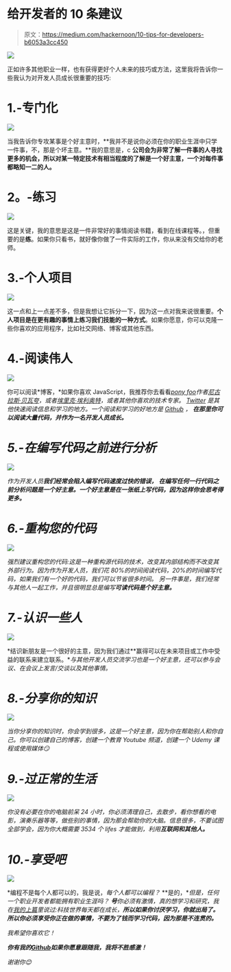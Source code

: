 # 给开发者的 10 条建议

> 原文：<https://medium.com/hackernoon/10-tips-for-developers-b6053a3cc450>

![](img/345d464daf86dd27b3017888952b9d29.png)

正如许多其他职业一样，也有获得更好个人未来的技巧或方法，这里我将告诉你一些我认为对开发人员成长很重要的技巧:

# 1.-专门化

![](img/a2845c43a6875b703cfb599293bcb609.png)

当我告诉你专攻某事是个好主意时，**我并不是说你必须在你的职业生涯中只学一件事，不，那是个坏主意。**我的意思是，c **公司会为非常了解一件事的人寻找更多的机会，所以对某一特定技术有相当程度的了解是一个好主意，一个对每件事都略知一二的人。**

# **2。-练习**

![](img/2595766cd38cb447511589b09843f4de.png)

这是关键，我的意思是这是一件非常好的事情阅读书籍，看到在线课程等。，但重要的是**练**。如果你只看书，就好像你做了一件实际的工作，你从来没有交给你的老师。

# 3.-个人项目

![](img/c8f456b59160b3b7faa2c93a9637f79e.png)

这一点和上一点差不多，但是我想让它拆分一下，因为这一点对我来说很重要。**个人项目是在更有趣的事情上练习我们技能的一种方式**。如果你愿意，你可以克隆一些你喜欢的应用程序，比如社交网络、博客或其他东西。

# 4.-阅读伟人

![](img/445adebf01467f492b610ed3fda8c0e0.png)

你可以阅读*博客，*如果你喜欢 JavaScript，我推荐你去看看[*pony foo*](https://ponyfoo.com/)*作者[尼古拉斯·贝瓦夸](https://medium.com/u/bede4dfef55e?source=post_page-----b6053a3cc450--------------------------------)，或者[埃里克·埃利奥特](https://medium.com/u/c359511de780?source=post_page-----b6053a3cc450--------------------------------)，或者其他你喜欢的技术专家。 [*Twitter*](https://twitter.com) 是其他快速阅读信息和学习的地方。一个阅读和学习的好地方是 [*Github*](https://github.com) *，* **在那里你可以阅读大量代码，并作为一名开发人员成长。***

# *5.-在编写代码之前进行分析*

*![](img/e480119cade3ee1e00fd4ff786e66728.png)*

*作为开发人员**我们经常会陷入编写代码速度过快的错误，** **在编写任何一行代码之前分析问题是一个好主意。一个好主意是在一张纸上写代码，因为这样你会思考得更多。***

# *6.-重构您的代码*

*![](img/8168df33b877648b6016552014240b57.png)*

*强烈建议重构您的代码:这是一种重构源代码的技术，改变其内部结构而不改变其外部行为。因为作为开发人员，我们花 80%的时间阅读代码，20%的时间编写代码，如果我们有一个好的代码，我们可以节省很多时间。
另一件事是，我们经常与其他人一起工作，并且很明显总是编写**可读代码是个好主意。***

# *7.-认识一些人*

*![](img/7fa1749042c51443ece8dda2093dd4be.png)*

*结识新朋友是一个很好的主意，因为我们通过**赢得可以在未来项目或工作中受益的联系来建立联系。**与其他开发人员交流学习也是一个好主意，还可以参与会议、在会议上发言/交谈以及其他事情。*

# *8.-分享你的知识*

*![](img/8f868851524d44362676dc40ec83f42a.png)*

*当你分享你的知识时，你会学到很多，这是一个好主意，因为你在帮助别人和你自己。你可以创建自己的博客，创建一个教育 Youtube 频道，创建一个 Udemy 课程或使用媒体😏*

# *9.-过正常的生活*

*![](img/64bafda0b4ab6d095385ad3f6212d3c6.png)*

*你没有必要在你的电脑前呆 24 小时，你必须清理自己，去散步，看你想看的电影，演奏乐器等等，做些别的事情，因为那会帮助你的大脑。信息很多，不要试图全部学会，因为你大概需要 3534 个 lifes 才能做到，利用**互联网和其他人。***

# *10.-享受吧*

*![](img/5a88b3f220cc18f25ed627e37b851c30.png)*

*编程不是每个人都可以的，我是说，*每个人都可以编程？* **是的，**但是，*任何一个职业开发者都能拥有职业生涯吗？* **号**你必须有激情，真的想学习和研究，我在[我的上篇](https://hackernoon.com/abilities-that-makes-you-a-better-developer-82295c75de59)里说过:科技世界每天都在成长，**所以如果你讨厌学习，你就出局了。所以你必须享受你正在做的事情，不要为了钱而学习代码，因为那是不连贯的。***

*我希望你喜欢它！*

***你有我的**[***Github***](https://github.com/germancutraro)**如果你愿意跟随我，我将不胜感激！***

*谢谢你😊*